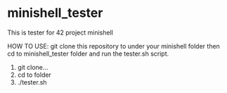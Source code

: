 # minishell_tester
This is tester for 42 project minishell

HOW TO USE:
git clone this repository to under your minishell folder then cd to minishell_tester folder and run the tester.sh script.
1. git clone...
2. cd to folder
3. ./tester.sh
